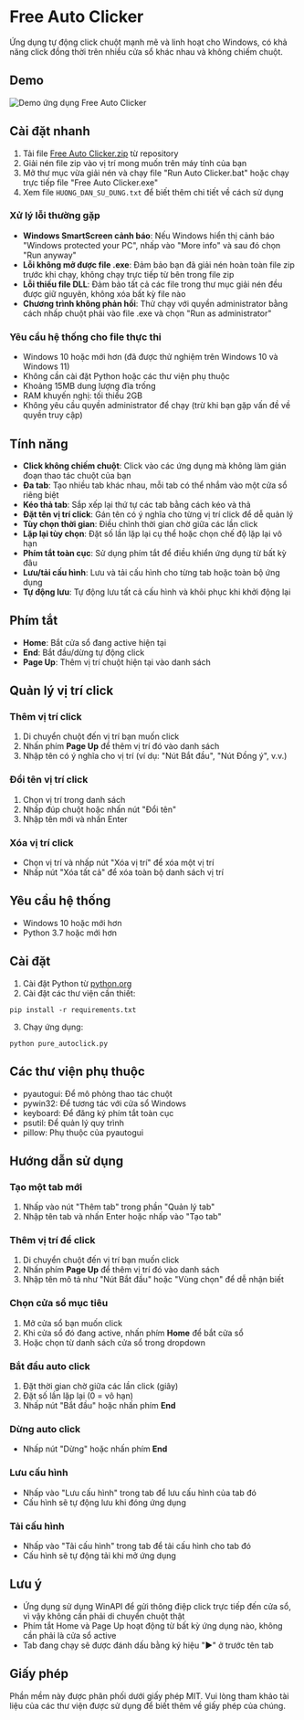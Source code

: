 # Free Auto Clicker

Ứng dụng tự động click chuột mạnh mẽ và linh hoạt cho Windows, có khả năng click đồng thời trên nhiều cửa sổ khác nhau và không chiếm chuột.

## Demo

![Demo ứng dụng Free Auto Clicker](images/@demo.png)

## Cài đặt nhanh

1. Tải file [Free Auto Clicker.zip](https://github.com/Long173/auto-click/raw/main/Free%20Auto%20Clicker.zip) từ repository
2. Giải nén file zip vào vị trí mong muốn trên máy tính của bạn
3. Mở thư mục vừa giải nén và chạy file "Run Auto Clicker.bat" hoặc chạy trực tiếp file "Free Auto Clicker.exe"
4. Xem file `HUONG_DAN_SU_DUNG.txt` để biết thêm chi tiết về cách sử dụng

### Xử lý lỗi thường gặp

- **Windows SmartScreen cảnh báo**: Nếu Windows hiển thị cảnh báo "Windows protected your PC", nhấp vào "More info" và sau đó chọn "Run anyway"
- **Lỗi không mở được file .exe**: Đảm bảo bạn đã giải nén hoàn toàn file zip trước khi chạy, không chạy trực tiếp từ bên trong file zip
- **Lỗi thiếu file DLL**: Đảm bảo tất cả các file trong thư mục giải nén đều được giữ nguyên, không xóa bất kỳ file nào
- **Chương trình không phản hồi**: Thử chạy với quyền administrator bằng cách nhấp chuột phải vào file .exe và chọn "Run as administrator"

### Yêu cầu hệ thống cho file thực thi

- Windows 10 hoặc mới hơn (đã được thử nghiệm trên Windows 10 và Windows 11)
- Không cần cài đặt Python hoặc các thư viện phụ thuộc
- Khoảng 15MB dung lượng đĩa trống
- RAM khuyến nghị: tối thiểu 2GB
- Không yêu cầu quyền administrator để chạy (trừ khi bạn gặp vấn đề về quyền truy cập)

## Tính năng

- **Click không chiếm chuột**: Click vào các ứng dụng mà không làm gián đoạn thao tác chuột của bạn
- **Đa tab**: Tạo nhiều tab khác nhau, mỗi tab có thể nhắm vào một cửa sổ riêng biệt
- **Kéo thả tab**: Sắp xếp lại thứ tự các tab bằng cách kéo và thả
- **Đặt tên vị trí click**: Gán tên có ý nghĩa cho từng vị trí click để dễ quản lý
- **Tùy chọn thời gian**: Điều chỉnh thời gian chờ giữa các lần click
- **Lặp lại tùy chọn**: Đặt số lần lặp lại cụ thể hoặc chọn chế độ lặp lại vô hạn
- **Phím tắt toàn cục**: Sử dụng phím tắt để điều khiển ứng dụng từ bất kỳ đâu
- **Lưu/tải cấu hình**: Lưu và tải cấu hình cho từng tab hoặc toàn bộ ứng dụng
- **Tự động lưu**: Tự động lưu tất cả cấu hình và khôi phục khi khởi động lại

## Phím tắt

- **Home**: Bắt cửa sổ đang active hiện tại
- **End**: Bắt đầu/dừng tự động click
- **Page Up**: Thêm vị trí chuột hiện tại vào danh sách

## Quản lý vị trí click

### Thêm vị trí click

1. Di chuyển chuột đến vị trí bạn muốn click
2. Nhấn phím **Page Up** để thêm vị trí đó vào danh sách
3. Nhập tên có ý nghĩa cho vị trí (ví dụ: "Nút Bắt đầu", "Nút Đồng ý", v.v.)

### Đổi tên vị trí click

1. Chọn vị trí trong danh sách 
2. Nhấp đúp chuột hoặc nhấn nút "Đổi tên"
3. Nhập tên mới và nhấn Enter

### Xóa vị trí click

- Chọn vị trí và nhấp nút "Xóa vị trí" để xóa một vị trí
- Nhấp nút "Xóa tất cả" để xóa toàn bộ danh sách vị trí

## Yêu cầu hệ thống

- Windows 10 hoặc mới hơn
- Python 3.7 hoặc mới hơn

## Cài đặt

1. Cài đặt Python từ [python.org](https://www.python.org/downloads/)
2. Cài đặt các thư viện cần thiết:

```
pip install -r requirements.txt
```

3. Chạy ứng dụng:

```
python pure_autoclick.py
```

## Các thư viện phụ thuộc

- pyautogui: Để mô phỏng thao tác chuột
- pywin32: Để tương tác với cửa sổ Windows
- keyboard: Để đăng ký phím tắt toàn cục
- psutil: Để quản lý quy trình
- pillow: Phụ thuộc của pyautogui

## Hướng dẫn sử dụng

### Tạo một tab mới

1. Nhấp vào nút "Thêm tab" trong phần "Quản lý tab"
2. Nhập tên tab và nhấn Enter hoặc nhấp vào "Tạo tab"

### Thêm vị trí để click

1. Di chuyển chuột đến vị trí bạn muốn click
2. Nhấn phím **Page Up** để thêm vị trí đó vào danh sách
3. Nhập tên mô tả như "Nút Bắt đầu" hoặc "Vùng chọn" để dễ nhận biết

### Chọn cửa sổ mục tiêu

1. Mở cửa sổ bạn muốn click
2. Khi cửa sổ đó đang active, nhấn phím **Home** để bắt cửa sổ
3. Hoặc chọn từ danh sách cửa sổ trong dropdown

### Bắt đầu auto click

1. Đặt thời gian chờ giữa các lần click (giây)
2. Đặt số lần lặp lại (0 = vô hạn)
3. Nhấp nút "Bắt đầu" hoặc nhấn phím **End**

### Dừng auto click

- Nhấp nút "Dừng" hoặc nhấn phím **End**

### Lưu cấu hình

- Nhấp vào "Lưu cấu hình" trong tab để lưu cấu hình của tab đó
- Cấu hình sẽ tự động lưu khi đóng ứng dụng

### Tải cấu hình

- Nhấp vào "Tải cấu hình" trong tab để tải cấu hình cho tab đó
- Cấu hình sẽ tự động tải khi mở ứng dụng

## Lưu ý

- Ứng dụng sử dụng WinAPI để gửi thông điệp click trực tiếp đến cửa sổ, vì vậy không cần phải di chuyển chuột thật
- Phím tắt Home và Page Up hoạt động từ bất kỳ ứng dụng nào, không cần phải là cửa sổ active
- Tab đang chạy sẽ được đánh dấu bằng ký hiệu "▶" ở trước tên tab

## Giấy phép

Phần mềm này được phân phối dưới giấy phép MIT. Vui lòng tham khảo tài liệu của các thư viện được sử dụng để biết thêm về giấy phép của chúng. 